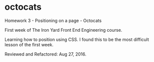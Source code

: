# octocats
Homework 3 - Positioning on a page - Octocats

First week of The Iron Yard Front End Engineering course.

Learning how to position using CSS. I found this to be the most difficult lesson of
the first week.

Reviewed and Refactored: Aug 27, 2016. 
